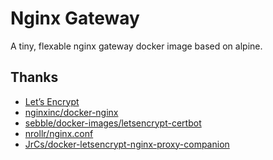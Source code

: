 Nginx Gateway
===============================

A tiny, flexable nginx gateway docker image based on alpine.

## Thanks

- [Let’s Encrypt](https://letsencrypt.org/)
- [nginxinc/docker-nginx](https://github.com/nginxinc/docker-nginx)
- [sebble/docker-images/letsencrypt-certbot](https://github.com/sebble/docker-images/tree/master/letsencrypt-certbot)
- [nrollr/nginx.conf](https://gist.github.com/nrollr/9a39bb636a820fb97eec2ed85e473d38)
- [JrCs/docker-letsencrypt-nginx-proxy-companion](https://github.com/JrCs/docker-letsencrypt-nginx-proxy-companion)
